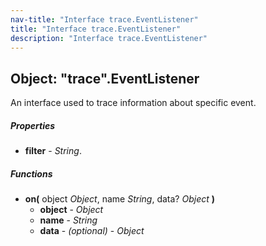 ```yaml
---
nav-title: "Interface trace.EventListener"
title: "Interface trace.EventListener"
description: "Interface trace.EventListener"
---
```

## Object: "trace".EventListener  
An interface used to trace information about specific event.  

##### Properties
 - **filter** - _String_.

##### Functions
 - **on(** object _Object_, name _String_, data? _Object_ **)**
   - **object** - _Object_
   - **name** - _String_
   - **data** - _(optional)_ - _Object_